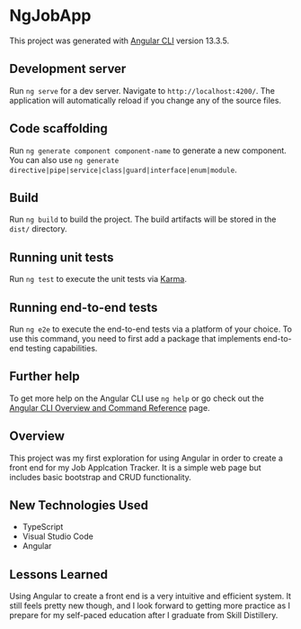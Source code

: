 # NgJobApp

This project was generated with [Angular CLI](https://github.com/angular/angular-cli) version 13.3.5.

## Development server

Run `ng serve` for a dev server. Navigate to `http://localhost:4200/`. The application will automatically reload if you change any of the source files.

## Code scaffolding

Run `ng generate component component-name` to generate a new component. You can also use `ng generate directive|pipe|service|class|guard|interface|enum|module`.

## Build

Run `ng build` to build the project. The build artifacts will be stored in the `dist/` directory.

## Running unit tests

Run `ng test` to execute the unit tests via [Karma](https://karma-runner.github.io).

## Running end-to-end tests

Run `ng e2e` to execute the end-to-end tests via a platform of your choice. To use this command, you need to first add a package that implements end-to-end testing capabilities.

## Further help

To get more help on the Angular CLI use `ng help` or go check out the [Angular CLI Overview and Command Reference](https://angular.io/cli) page.

## Overview
This project was my first exploration for using Angular in order to create a front end for my Job Applcation Tracker. It is a simple web page but includes basic bootstrap and CRUD functionality.

## New Technologies Used
* TypeScript
* Visual Studio Code
* Angular

## Lessons Learned
Using Angular to create a front end is a very intuitive and efficient system. It still feels pretty new though, and I look forward to getting more practice as I prepare for my self-paced education after I graduate from Skill Distillery.
